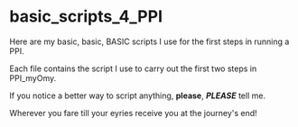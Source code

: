 # basic_scripts_4_PPI
Here are my basic, basic, BASIC scripts I use for the first steps in running a PPI.

Each file contains the script I use to carry out the first two steps in PPI_myOmy.  

If you notice a better way to script anything, **please**, _**PLEASE**_ tell me. 

Wherever you fare till your eyries receive you at the journey's end!
